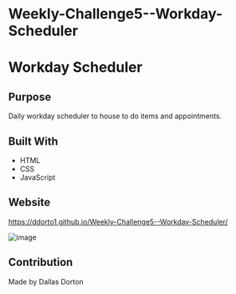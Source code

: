 # Weekly-Challenge5--Workday-Scheduler

# Workday Scheduler

## Purpose
Daily workday scheduler to house to do items and appointments. 

## Built With
* HTML
* CSS
* JavaScript

## Website
https://ddorto1.github.io/Weekly-Challenge5--Workday-Scheduler/

![image](https://user-images.githubusercontent.com/34926883/143788534-e043658f-68db-459a-a5e2-87bc0fcf20a2.png)

## Contribution
Made by Dallas Dorton
